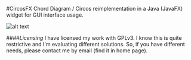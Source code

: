 #CircosFX
Chord Diagram / Circos reimplementation in a Java (JavaFX) widget for GUI interface usage.

![alt text](https://github.com/paolopavan/circosFX/blob/master/demo/circos%20widget%202%20borderless.png "Example chart")




####_Licensing_
I have licensed my work with GPLv3. I know this is quite restrictive and I'm evaluating different solutions. 
So, if you have different needs, please contact me by email (find it in home page).
